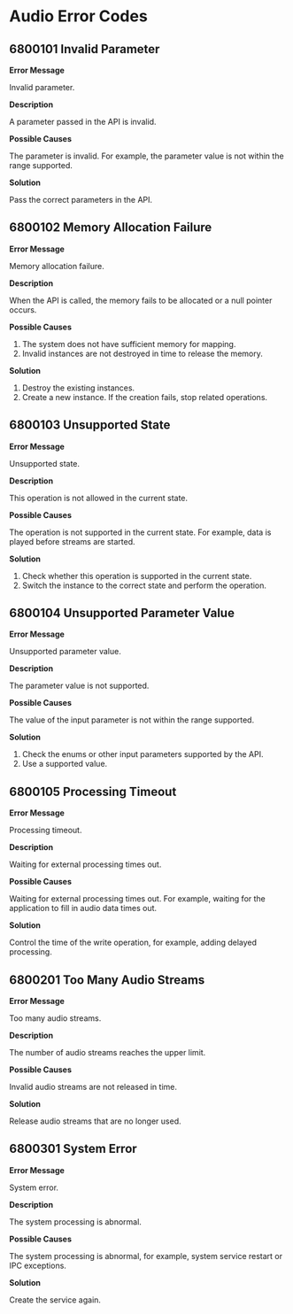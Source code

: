 #  Audio Error Codes

## 6800101 Invalid Parameter

**Error Message**

Invalid parameter.

**Description**

A parameter passed in the API is invalid.

**Possible Causes**

The parameter is invalid. For example, the parameter value is not within the range supported.

**Solution**

Pass the correct parameters in the API.

## 6800102 Memory Allocation Failure

**Error Message**

Memory allocation failure.

**Description**

When the API is called, the memory fails to be allocated or a null pointer occurs.

**Possible Causes**

1. The system does not have sufficient memory for mapping.
2. Invalid instances are not destroyed in time to release the memory.

**Solution**

1. Destroy the existing instances.
2. Create a new instance. If the creation fails, stop related operations.

## 6800103 Unsupported State

**Error Message**

Unsupported state.

**Description**

This operation is not allowed in the current state.

**Possible Causes**

The operation is not supported in the current state. For example, data is played before streams are started.

**Solution**

1. Check whether this operation is supported in the current state.
2. Switch the instance to the correct state and perform the operation.

## 6800104 Unsupported Parameter Value

**Error Message**

Unsupported parameter value.

**Description**

The parameter value is not supported.

**Possible Causes**

The value of the input parameter is not within the range supported.

**Solution**

1. Check the enums or other input parameters supported by the API.
2. Use a supported value.

## 6800105 Processing Timeout

**Error Message**

Processing timeout.

**Description**

Waiting for external processing times out.

**Possible Causes**

Waiting for external processing times out. For example, waiting for the application to fill in audio data times out.

**Solution**

Control the time of the write operation, for example, adding delayed processing.

## 6800201 Too Many Audio Streams

**Error Message**

Too many audio streams.

**Description**

The number of audio streams reaches the upper limit.

**Possible Causes**

Invalid audio streams are not released in time.

**Solution**

Release audio streams that are no longer used.

## 6800301 System Error

**Error Message**

System error.

**Description**

The system processing is abnormal.

**Possible Causes**

The system processing is abnormal, for example, system service restart or IPC exceptions.

**Solution**

Create the service again.
